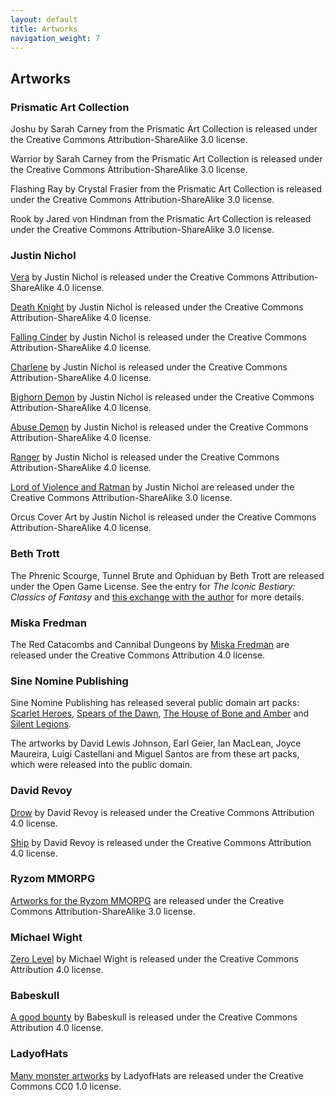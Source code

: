 ```yaml
---
layout: default
title: Artworks
navigation_weight: 7
---
```


## Artworks

### Prismatic Art Collection

Joshu by Sarah Carney from the Prismatic Art Collection is released under the Creative Commons Attribution-ShareAlike 3.0 license. 

Warrior by Sarah Carney from the Prismatic Art Collection is released under the Creative Commons Attribution-ShareAlike 3.0 license. 

Flashing Ray by Crystal Frasier from the Prismatic Art Collection is released under the Creative Commons Attribution-ShareAlike 3.0 license. 

Rook by Jared von Hindman from the Prismatic Art Collection is released under the Creative Commons Attribution-ShareAlike 3.0 license. 

### Justin Nichol

[Vera](https://www.patreon.com/posts/vera-49285837) by Justin Nichol is released under the Creative Commons Attribution-ShareAlike 4.0 license. 

[Death Knight](https://www.patreon.com/posts/death-knight-32727697) by Justin Nichol is released under the Creative Commons Attribution-ShareAlike 4.0 license. 

[Falling Cinder](https://www.patreon.com/posts/falling-cinder-35488273) by Justin Nichol is released under the Creative Commons Attribution-ShareAlike 4.0 license. 

[Charlene](https://www.patreon.com/posts/charlene-38754448) by Justin Nichol is released under the Creative Commons Attribution-ShareAlike 4.0 license. 

[Bighorn Demon](https://www.patreon.com/posts/bighorn-demon-26233617) by Justin Nichol is released under the Creative Commons Attribution-ShareAlike 4.0 license. 

[Abuse Demon](https://www.patreon.com/posts/abuse-demon-24951144) by Justin Nichol is released under the Creative Commons Attribution-ShareAlike 4.0 license. 

[Ranger](https://www.patreon.com/posts/ranger-22948253) by Justin Nichol is released under the Creative Commons Attribution-ShareAlike 4.0 license. 

[Lord of Violence and Ratman](https://opengameart.org/content/the-free-monsters) by Justin Nichol are released under the Creative Commons Attribution-ShareAlike 3.0 license. 

Orcus Cover Art by Justin Nichol is released under the Creative Commons Attribution-ShareAlike 4.0 license. 

### Beth Trott

The Phrenic Scourge, Tunnel Brute and Ophiduan by Beth Trott are released under the Open Game License. See the entry for *The Iconic Bestiary: Classics of Fantasy* and [this exchange with the author](https://www.enworld.org/threads/lions-den-press-the-iconic-bestiary-classics-of-fantasy.126842/#post-2165834) for more details. 

### Miska Fredman

The Red Catacombs and Cannibal Dungeons by [Miska Fredman](https://www.miskasmaps.com/public-domain-maps/) are released under the Creative Commons Attribution 4.0 license. 

### Sine Nomine Publishing

Sine Nomine Publishing has released several public domain art packs: [Scarlet Heroes](https://www.drivethrurpg.com/product/114894/Scarlet-Heroes-Art-Pack), [Spears of the Dawn](https://www.drivethrurpg.com/product/110838/Spears-of-the-Dawn-Art-Pack), [The House of Bone and Amber](www.drivethrurpg.com/product/113884/The-House-of-Bone-and-Amber-Art-Pack) and [Silent Legions](https://www.drivethrurpg.com/product/146840/Silent-Legions-Art-Pack).

The artworks by David Lewis Johnson, Earl Geier, Ian MacLean, Joyce Maureira, Luigi Castellani and Miguel Santos are from these art packs, which were released into the public domain.  

### David Revoy

[Drow](https://commons.wikimedia.org/wiki/File:Female_Drow_and_Iced_Bow_by_David_Revoy.jpg) by David Revoy is released under the Creative Commons Attribution 4.0 license. 

[Ship](https://commons.wikimedia.org/wiki/File:David_Revoy_-_Pepper%26Carrot_-_October_Ink_Artworks_2017_(week_4)_-_Ship.jpg) by David Revoy is released under the Creative Commons Attribution 4.0 license. 

### Ryzom MMORPG

[Artworks for the Ryzom MMORPG](https://www.flickr.com/photos/ryzom/albums/72157645463678069) are released under the Creative Commons Attribution-ShareAlike 3.0 license.

### Michael Wight

[Zero Level](https://opengameart.org/content/fish-man-squid-thing-and-four-young-adventurers-retreating-from-a-goblin-from-grim-portents) by Michael Wight is released under the Creative Commons Attribution 4.0 license.

### Babeskull

[A good bounty](https://opengameart.org/content/a-good-bounty) by Babeskull is released under the Creative Commons Attribution 4.0 license. 

### LadyofHats

[Many monster artworks](https://commons.m.wikimedia.org/wiki/User:LadyofHats) by LadyofHats are released under the Creative Commons CC0 1.0 license.